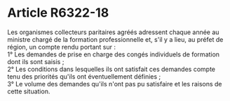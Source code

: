 # Article R6322-18

  
Les organismes collecteurs paritaires agréés adressent chaque année au ministre chargé de la formation professionnelle et, s'il y a lieu, au préfet de région, un compte rendu portant sur :   
1° Les demandes de prise en charge des congés individuels de formation dont ils sont saisis ;   
2° Les conditions dans lesquelles ils ont satisfait ces demandes compte tenu des priorités qu'ils ont éventuellement définies ;   
3° Le volume des demandes qu'ils n'ont pas pu satisfaire et les raisons de cette situation.